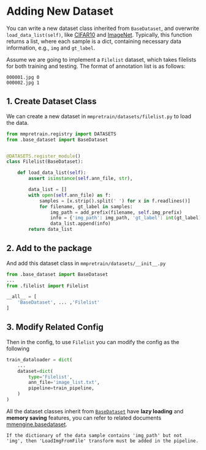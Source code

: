 # Adding New Dataset

You can write a new dataset class inherited from `BaseDataset`, and overwrite `load_data_list(self)`,
like [CIFAR10](https://github.com/open-mmlab/mmclassification/blob/1.x/mmpretrain/datasets/cifar.py) and [ImageNet](https://github.com/open-mmlab/mmclassification/blob/1.x/mmpretrain/datasets/imagenet.py).
Typically, this function returns a list, where each sample is a dict, containing necessary data information, e.g., `img` and `gt_label`.

Assume we are going to implement a `Filelist` dataset, which takes filelists for both training and testing. The format of annotation list is as follows:

```text
000001.jpg 0
000002.jpg 1
```

## 1. Create Dataset Class

We can create a new dataset in `mmpretrain/datasets/filelist.py` to load the data.

```python
from mmpretrain.registry import DATASETS
from .base_dataset import BaseDataset


@DATASETS.register_module()
class Filelist(BaseDataset):

    def load_data_list(self):
        assert isinstance(self.ann_file, str),

        data_list = []
        with open(self.ann_file) as f:
            samples = [x.strip().split(' ') for x in f.readlines()]
            for filename, gt_label in samples:
                img_path = add_prefix(filename, self.img_prefix)
                info = {'img_path': img_path, 'gt_label': int(gt_label)}
                data_list.append(info)
        return data_list
```

## 2. Add to the package

And add this dataset class in `mmpretrain/datasets/__init__.py`

```python
from .base_dataset import BaseDataset
...
from .filelist import Filelist

__all__ = [
    'BaseDataset', ... ,'Filelist'
]
```

## 3. Modify Related Config

Then in the config, to use `Filelist` you can modify the config as the following

```python
train_dataloader = dict(
    ...
    dataset=dict(
        type='Filelist',
        ann_file='image_list.txt',
        pipeline=train_pipeline,
    )
)
```

All the dataset classes inherit from [`BaseDataset`](https://github.com/open-mmlab/mmclassification/blob/1.x/mmpretrain/datasets/base_dataset.py) have **lazy loading** and **memory saving** features, you can refer to related documents [mmengine.basedataset](https://github.com/open-mmlab/mmengine/blob/main/docs/zh_cn/tutorials/basedataset.md).

```{note}
If the dictionary of the data sample contains 'img_path' but not 'img', then 'LoadImgFromFile' transform must be added in the pipeline.
```
